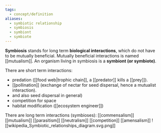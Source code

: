 ```yaml
---
tags:
  - concept/definition
aliases:
  - symbiotic relationship
  - symbiosis
  - symbiont
  - symbiote
---
```

**Symbiosis** stands for long term **biological interactions**, which do not have to be mutually beneficial. Mutually beneficial interactions is named [[mutualism]]. An organism living in symbiosis is a **symbiont (or symbiote)**.

There are short term interactions:
- predation ([[food web|trophic chain]], a [[predator]] kills a [[prey]]).
- [[pollination]] (exchange of nectar for seed dispersal, hence a mutualist interaction).
- and also seed dispersal in general)
- competition for space
- habitat modification ([[ecosystem engineer]])

There are long term interactions (symbioses):
[[commensalism]]
[[mutualism]]
[[parasitism]]
[[neutralism]]
[[competition]]
[[amensalism]]
![[wikipedia_Symbiotic_relationships_diagram.svg.png]]
